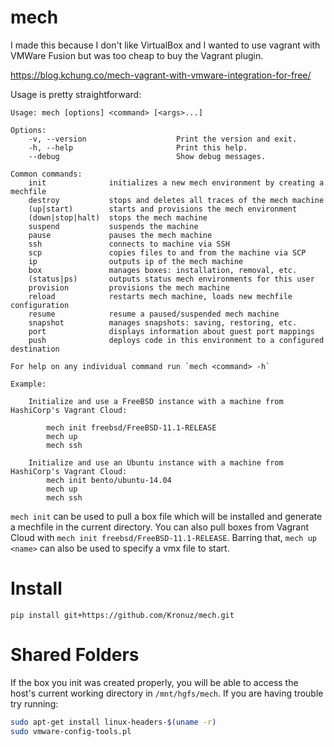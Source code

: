 # mech

I made this because I don't like VirtualBox and I wanted to use vagrant with VMWare Fusion but was too cheap to buy the Vagrant plugin.

https://blog.kchung.co/mech-vagrant-with-vmware-integration-for-free/

Usage is pretty straightforward:

```
Usage: mech [options] <command> [<args>...]

Options:
    -v, --version                    Print the version and exit.
    -h, --help                       Print this help.
    --debug                          Show debug messages.

Common commands:
    init              initializes a new mech environment by creating a mechfile
    destroy           stops and deletes all traces of the mech machine
    (up|start)        starts and provisions the mech environment
    (down|stop|halt)  stops the mech machine
    suspend           suspends the machine
    pause             pauses the mech machine
    ssh               connects to machine via SSH
    scp               copies files to and from the machine via SCP
    ip                outputs ip of the mech machine
    box               manages boxes: installation, removal, etc.
    (status|ps)       outputs status mech environments for this user
    provision         provisions the mech machine
    reload            restarts mech machine, loads new mechfile configuration
    resume            resume a paused/suspended mech machine
    snapshot          manages snapshots: saving, restoring, etc.
    port              displays information about guest port mappings
    push              deploys code in this environment to a configured destination

For help on any individual command run `mech <command> -h`

Example:

    Initialize and use a FreeBSD instance with a machine from HashiCorp's Vagrant Cloud:

        mech init freebsd/FreeBSD-11.1-RELEASE
        mech up
        mech ssh

    Initialize and use an Ubuntu instance with a machine from HashiCorp's Vagrant Cloud:
        mech init bento/ubuntu-14.04
        mech up
        mech ssh

```

`mech init` can be used to pull a box file which will be installed and generate a mechfile in the current directory. You can also pull boxes from Vagrant Cloud with `mech init freebsd/FreeBSD-11.1-RELEASE`. Barring that, `mech up <name>` can also be used to specify a vmx file to start.

# Install

`pip install git+https://github.com/Kronuz/mech.git`

# Shared Folders

If the box you init was created properly, you will be able to access the host's current working directory in `/mnt/hgfs/mech`. If you are having trouble try running:

```bash
sudo apt-get install linux-headers-$(uname -r)
sudo vmware-config-tools.pl
```
